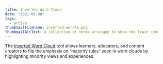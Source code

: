 ```yaml
---
title: Inverted Word Cloud
date: "2021-05-08"
tags:
  - active
thumbnailFilename: inverted-wordle.png
thumbnailAltText: A collection of terms arranged to show the least common responses more prominently
---
```

The [Inverted Word Cloud](https://wecount.inclusivedesign.ca/initiatives/inverted-word-clouds/) tool allows learners,
educators, and content creators to flip the emphasis on “majority rules” seen in word clouds by highlighting
minority views and experiences.
